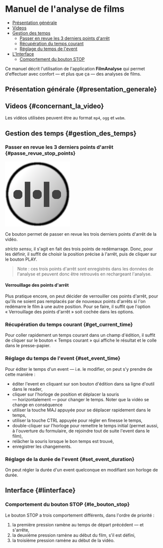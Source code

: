 # Manuel de l'analyse de films

* [Présentation générale](#presentation_generale)
* [Videos](#concernant_la_video)
* [Gestion des temps](#gestion_des_temps)
  * [Passer en revue les 3 derniers points d'arrêt](#passe_revue_stop_points)
  * [Récupération du temps courant](#get_current_time)
  * [Réglage du temps de l'event](#set_event_time)
* [L'Interface](#linterface)
  * [Comportement du bouton STOP](#le_bouton_stop)

Ce manuel décrit l'utilisation de l'application **FilmAnalyse** qui permet d'effectuer avec confort — et plus que ça — des analyses de films.

## Présentation générale {#presentation_generale}

## Videos {#concernant_la_video}

Les vidéos utilisées peuvent être au format `mp4`, `ogg` et `webm`.

## Gestion des temps {#gestion_des_temps}

### Passer en revue les 3 derniers points d'arrêt {#passe_revue_stop_points}

![Points d'arrêt](../app/img/btns-controller/btn-points-arrets.png)

Ce bouton permet de passer en revue les trois derniers points d'arrêt de la vidéo.

 *stricto sensu*, il s'agit en fait des trois points de redémarrage. Donc, pour les définir, il suffit de choisir la position précise à l'arrêt, puis de cliquer sur le bouton PLAY.

 > Note : ces trois points d'arrêt sont enregistrés dans les données de l'analyse et peuvent donc être retrouvés en rechargeant l'analyse.

 #### Verrouillage des points d'arrêt

 Plus pratique encore, on peut décider de verrouiller ces points d'arrêt, pour qu'ils ne soient pas remplacés par de nouveaux points d'arrêts si l'on redémarre le film à une autre position. Pour se faire, il suffit que l'option « Verrouillage des points d'arrêt » soit cochée dans les options.

### Récupération du temps courant {#get_current_time}

Pour coller rapidement un temps courant dans un champ d'édition, il suffit de cliquer sur le bouton « Temps courant » qui affiche le résultat et le colle dans le presse-papier.

### Réglage du temps de l'event {#set_event_time}

Pour éditer le temps d'un event — i.e. le modifier, on peut s'y prendre de cette manière :

* éditer l'event en cliquant sur son bouton d'édition dans sa ligne d'outil dans le reader,
* cliquer sur l'horloge de position et déplacer la souris — horizontalement — pour changer le temps. Noter que la vidéo se change en conséquence
* utiliser la touche MAJ appuyée pour se déplacer rapidement dans le temps,
* utiliser la touche CTRL appuyée pour régler en finesse le temps,
* double-cliquer sur l'horloge pour remettre le temps initial (permet aussi, à l'ouverture du formulaire, de rejoindre tout de suite l'event dans le film),
* relâcher la souris lorsque le bon temps est trouvé,
* enregistrer les changements.

### Réglage de la durée de l'event {#set_event_duration}

On peut régler la durée d'un event quelconque en modifiant son horloge de durée.


## Interface {#linterface}

### Comportement du bouton STOP {#le_bouton_stop}

Le bouton STOP a trois comportement différents, dans l'ordre de priorité :

1. la première pression ramène au temps de départ précédent — et s'arrête,
2. la deuxième pression ramène au début du film, s'il est défini,
3. la troisième pression ramène au début de la vidéo.

